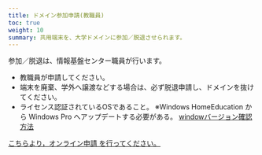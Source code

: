 ```yaml
---
title: ドメイン参加申請(教職員)
toc: true
weight: 10
summary: 共用端末を、大学ドメインに参加／脱退させられます。
---
```


参加／脱退は、情報基盤センター職員が行います。 

- 教職員が申請してください。 
- 端末を廃棄、学外へ譲渡などする場合は、必ず脱退申請し、ドメインを抜けてください。 
- ライセンス認証されているOSであること。
  ※Windows HomeEducation から Windows Pro へアップデートする必要がある。
[windowバージョン確認方法](https://pc-karuma.net/windows-10-edition/)

[こちらより，オンライン申請 を行ってください。](https://forms.office.com/r/VjCL3S9Rum)
 